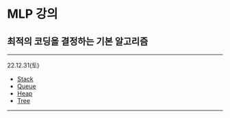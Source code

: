 # MLP 강의

## 최적의 코딩을 결정하는 기본 알고리즘
***
22.12.31(토)  
* [Stack](Stack.md)
* [Queue](Queue.md)
* [Heap](Heap.md)
* [Tree](Tree.md)
***